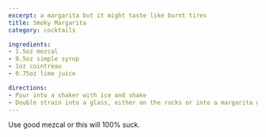 ```yaml
---
excerpt: a margarita but it might taste like burnt tires
title: Smoky Margarita
category: cocktails

ingredients:
- 1.5oz mezcal
- 0.5oz simple syrup
- 1oz cointreau
- 0.75oz lime juice

directions:
- Pour into a shaker with ice and shake
- Double strain into a glass, either on the rocks or into a margarita glass, depending on what you're feeling.
---
```


Use good mezcal or this will 100% suck.